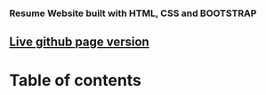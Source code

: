 ### Resume Website built with HTML, CSS and BOOTSTRAP

  

## [Live github page version](https://saamauro92.github.io/resume/index.html)
# Table of contents